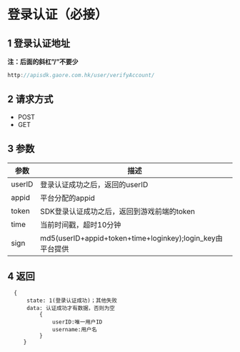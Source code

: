 # 登录认证（必接）

## 1 登录认证地址

**注：后面的斜杠”/”不要少**

```java
http://apisdk.gaore.com.hk/user/verifyAccount/
```

## 2 请求方式

* POST
* GET

## 3 参数

| 参数   | 描述                                                      |
| ------ | --------------------------------------------------------- |
| userID | 登录认证成功之后，返回的userID                            |
| appid  | 平台分配的appid                                           |
| token  | SDK登录认证成功之后，返回到游戏前端的token                |
| time   | 当前时间戳，超时10分钟                                    |
| sign   | md5(userID+appid+token+time+loginkey);login_key由平台提供 |

## 4 返回

```
  {
      state: 1(登录认证成功)；其他失败
      data: 认证成功才有数据，否则为空
          {
              userID:唯一用户ID
              username:用户名
          }
     }
```
